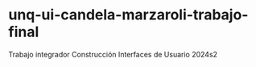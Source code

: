 # unq-ui-candela-marzaroli-trabajo-final
Trabajo integrador Construcción Interfaces de Usuario 2024s2
